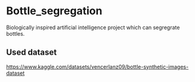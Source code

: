 # Bottle_segregation
Biologically inspired artificial intelligence project which can segregrate bottles.
## Used dataset
https://www.kaggle.com/datasets/vencerlanz09/bottle-synthetic-images-dataset
